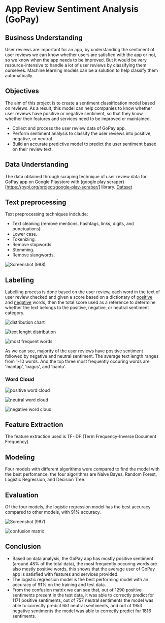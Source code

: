 # App Review Sentiment Analysis (GoPay)
## Business Understanding
User reviews are important for an app, by understanding the sentiment of user reviews we can know whether users are satisfied with the app or not, so we know when the app needs to be improved. But it would be very resource-intensive to handle a lot of user reviews by classifying them ourselves. Machine learning models can be a solution to help classify them automatically.

## Objectives
The aim of this project is to create a sentiment classification model based on reviews. As a result, this model can help companies to know whether user reviews have positive or negative sentiment, so that they know whether their features and services need to be improved or maintained.

- Collect and process the user review data of GoPay app.
- Perform sentiment analysis to classify the user reviews into positive, negative, or neutral.
- Build an accurate predictive model to predict the user sentiment based on their review text.

## Data Understanding
The data obtained through scraping technique of user review data for GoPay app on Google Playstore with (google play scraper)[https://pypi.org/project/google-play-scraper/] library. [Dataset](https://github.com/MuhamadSyarifFakhrezi/sentiment-analysis/blob/main/gopay_reviews.csv)

## Text preprocessing
Text preprocessing techniques indclude: 
- Text cleaning (remove mentions, hashtags, links, digits, and punctuations).
- Lower case.
- Tokenizing.
- Remove stopwords.
- Stemming.
- Remove slangwords.

![Screenshot (988)](https://github.com/user-attachments/assets/327184a3-13e9-406b-9ab0-0b3551242f94)

## Labelling
Labelling process is done based on the user review, each word in the text of user review checked and given a score based on a dictionary of [positive](https://github.com/angelmetanosaa/dataset/blob/main/lexicon_positive.csv) and [negative](https://github.com/angelmetanosaa/dataset/blob/main/lexicon_negative.csv) words, then the total score used as a reference to determine whether the text belongs to the positive, negative, or neutral sentiment category.

![distribution chart](https://github.com/user-attachments/assets/d5f85dc3-a34a-41c3-adec-91b3b9cc9666)

![text lenght distribution](https://github.com/user-attachments/assets/50354c69-7702-489c-9f9b-4187bf6da856)

![most frequent words](https://github.com/user-attachments/assets/e9a50468-ea38-4332-8b47-1d9e175ac462)

As we can see, majority of the user reviews have positive sentiment followed by negative and neutral sentiment. The average text length ranges from 1-10 words. And the top three most frequently occuring words are 'mantap', 'bagus', and 'bantu'.

### Word Cloud
![positive word cloud](https://github.com/user-attachments/assets/1b9c3910-d319-47c4-a8c2-82525ba2bb53)

![neutral word cloud](https://github.com/user-attachments/assets/6e914e2d-e914-43da-af03-ba7b868ebd13)

![negative word cloud](https://github.com/user-attachments/assets/4d7aa94b-e05b-450c-8910-922af1379f47)

## Feature Extraction
The feature extraction used is TF-IDF (Term Frequency-Inverse Document Frequency).

## Modeling
Four models with different algorithms were compared to find the model with the best perfomance, the four algorithms are Naive Bayes, Random Forest, Logistic Regression, and Decision Tree.

## Evaluation
Of the four models, the logistic regression model has the best accuracy compared to other models, with 91% accuracy.

![Screenshot (987)](https://github.com/user-attachments/assets/eb5b96ea-977d-4d7b-ae54-fb092c7a3842)

![confusion matrix](https://github.com/user-attachments/assets/0dc90fb1-f281-4b2b-85ef-080ff894143c)

## Conclusion
- Based on data analysis, the GoPay app has mostly positive sentiment (around 48% of the total data), the most frequently occuring words are also mostly positive words, this shows that the average user of GoPay app is satisfied with features and services provided. 
- The logistic regression model is the best performing model with an accuracy of 91% on the training and test data.
- From the confusion matrix we can see that, out of 1290 positive sentiments present in the test data, it was able to correctly predict for 1171 positive sentiments, out of 757 neutral sentiments the model was able to correctly predict 651 neutral sentiments, and out of 1953 negative sentiments the model was able to correctly predict for 1816 sentiments.
